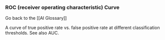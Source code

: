 ### ROC (receiver operating characteristic) Curve

Go back to the [[AI Glossary]]


A curve of true positive rate vs. false positive rate at different classification thresholds. See also AUC.

